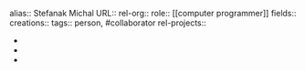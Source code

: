 alias:: Stefanak Michal
URL::
rel-org::
role:: [[computer programmer]]
fields::
creations::
tags:: person, #collaborator
rel-projects::


-
-

-
